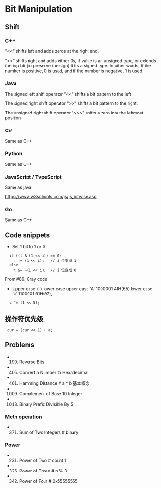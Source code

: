 # Bit Manipulation

## Shift
### C++

  "<<" shifts left and adds zeros at the right end.

  ">>" shifts right and adds either 0s, if value is an unsigned type, or extends the top bit (to preserve the sign) if its a signed type. In other words, if the number is positive, 0 is used, and if the number is negative, 1 is used.

### Java

  The signed left shift operator "<<" shifts a bit pattern to the left

  The signed right shift operator ">>" shifts a bit pattern to the right.

  The unsigned right shift operator ">>>" shifts a zero into the leftmost position

### C#

  Same as C++

### Python

  Same as C++

### JavaScript / TypeScript

  Same as java

  https://www.w3schools.com/js/js_bitwise.asp

### Go

  Same as C++

## Code snippets
- Set 1 bit to 1 or 0
```
  if ((t & (1 << i)) == 0)
    t |= (1 << i);   // i 位变成 1
  else
    t &= ~(1 << i);  // i 位变成 0
```
From #89. Gray code

- Upper case <-> lower case
upper case 'A' 1000001 41H(65) 
lower case 'a' 1100001 61H(97), 
```
  c ^= (1 << 5);
```
## 操作符优先级
```
 cur = (cur << 1) + a;
```  
  
## Problems
- 190. Reverse Bits
- 405. Convert a Number to Hexadecimal
- 461. Hamming Distance                  # a ^ b 基本概念
- 1009. Complement of Base 10 Integer
- 1018. Binary Prefix Divisible By 5

### Meth operation
- 371. Sum of Two Integers           # binary 

### Power 
- 231. Power of Two       # count 1
- 326. Power of Three     # n % 3
- 342. Power of Four      # 0x55555555 

